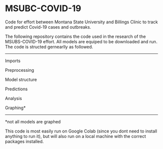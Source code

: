 # MSUBC-COVID-19
Code for effort between Montana State University and Billings Clinic to track and predict Covid-19 cases and outbreaks.


The following repository contains the code used in the research of the MSUBS-COVID-19 effort. All models are equiped to be downloaded and run.
The code is structed gernearlly as followed.

-------------------------------------------------------------
Imports

Preprocessing

Model structure

Predictions

Analysis

Graphing*

---------------------------------------------------------------
*not all models are graphed

This code is most easily run on Google Colab (since you dont need to install anything to run it),
but will also run on a local machine with the correct packages installed.
